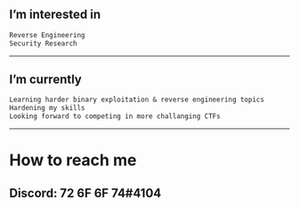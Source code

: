 ## I’m interested in
```txt
Reverse Engineering
Security Research
```

---

## I’m currently
```txt
Learning harder binary exploitation & reverse engineering topics
Hardening my skills
Looking forward to competing in more challanging CTFs
```

---

# How to reach me
## Discord: 72 6F 6F 74#4104

